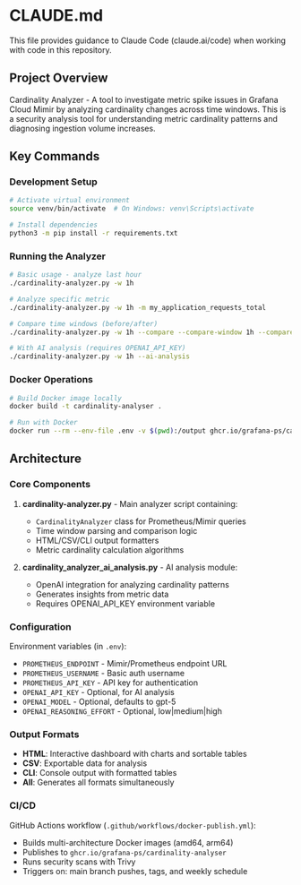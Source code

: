 # CLAUDE.md

This file provides guidance to Claude Code (claude.ai/code) when working with code in this repository.

## Project Overview

Cardinality Analyzer - A tool to investigate metric spike issues in Grafana Cloud Mimir by analyzing cardinality changes across time windows. This is a security analysis tool for understanding metric cardinality patterns and diagnosing ingestion volume increases.

## Key Commands

### Development Setup
```bash
# Activate virtual environment
source venv/bin/activate  # On Windows: venv\Scripts\activate

# Install dependencies
python3 -m pip install -r requirements.txt
```

### Running the Analyzer
```bash
# Basic usage - analyze last hour
./cardinality-analyzer.py -w 1h

# Analyze specific metric
./cardinality-analyzer.py -w 1h -m my_application_requests_total

# Compare time windows (before/after)
./cardinality-analyzer.py -w 1h --compare --compare-window 1h --compare-start-time 2024-01-15T10:00:00

# With AI analysis (requires OPENAI_API_KEY)
./cardinality-analyzer.py -w 1h --ai-analysis
```

### Docker Operations
```bash
# Build Docker image locally
docker build -t cardinality-analyser .

# Run with Docker
docker run --rm --env-file .env -v $(pwd):/output ghcr.io/grafana-ps/cardinality-analyser:latest -w 1h
```

## Architecture

### Core Components

1. **cardinality-analyzer.py** - Main analyzer script containing:
   - `CardinalityAnalyzer` class for Prometheus/Mimir queries
   - Time window parsing and comparison logic
   - HTML/CSV/CLI output formatters
   - Metric cardinality calculation algorithms

2. **cardinality_analyzer_ai_analysis.py** - AI analysis module:
   - OpenAI integration for analyzing cardinality patterns
   - Generates insights from metric data
   - Requires OPENAI_API_KEY environment variable

### Configuration

Environment variables (in `.env`):
- `PROMETHEUS_ENDPOINT` - Mimir/Prometheus endpoint URL
- `PROMETHEUS_USERNAME` - Basic auth username
- `PROMETHEUS_API_KEY` - API key for authentication
- `OPENAI_API_KEY` - Optional, for AI analysis
- `OPENAI_MODEL` - Optional, defaults to gpt-5
- `OPENAI_REASONING_EFFORT` - Optional, low|medium|high

### Output Formats

- **HTML**: Interactive dashboard with charts and sortable tables
- **CSV**: Exportable data for analysis
- **CLI**: Console output with formatted tables
- **All**: Generates all formats simultaneously

### CI/CD

GitHub Actions workflow (`.github/workflows/docker-publish.yml`):
- Builds multi-architecture Docker images (amd64, arm64)
- Publishes to `ghcr.io/grafana-ps/cardinality-analyser`
- Runs security scans with Trivy
- Triggers on: main branch pushes, tags, and weekly schedule